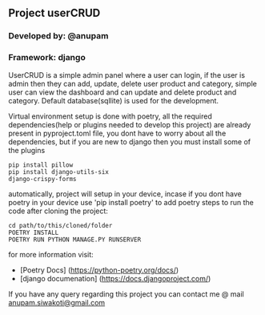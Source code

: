 ## Project userCRUD
### Developed by: @anupam
### Framework: django

UserCRUD is a simple admin panel where a user can login, if the user is admin then they can add, update, delete user product and category,
simple user can view the dashboard and can update and delete product and category. Default database(sqllite) is used for the development.

Virtual environment setup is done with poetry, all the required dependencies(help or plugins needed to develop this project) are already
present in pyproject.toml file, you dont have to worry about all the dependencies, but if you are new to django then you must install some 
of the plugins
```
pip install pillow
pip install django-utils-six
django-crispy-forms
```

automatically, project will setup in your device, incase if you dont have poetry in your device use 'pip install poetry' to add poetry 
steps to run the code after cloning the project:
```
cd path/to/this/cloned/folder
POETRY INSTALL
POETRY RUN PYTHON MANAGE.PY RUNSERVER
```
for more information visit:
- [Poetry Docs] (https://python-poetry.org/docs/)
- [django documenation] (https://docs.djangoproject.com/)

If you have any query regarding this project you can contact me @ mail anupam.siwakoti@gmail.com
